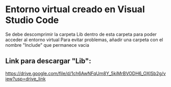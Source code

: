 # Entorno virtual creado en Visual Studio Code 
Se debe descomprimir la carpeta Lib dentro de esta carpeta para poder acceder al entorno virtual 
Para evitar problemas, añadir una carpeta con el nombre "Include" que permanece vacia

## Link para descargar "Lib":
https://drive.google.com/file/d/1ch6AwNFqUm8Y_5kiMrBVODH6_OXlSb2g/view?usp=drive_link
